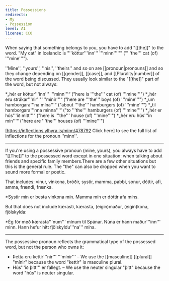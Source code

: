 ```yaml
---
title: Possessions
redirects:
- My
- Possession
level: A1
license: CC0
---
```


When saying that something belongs to you, you have to add "[[the]]" to the word. "My cat" in Icelandic is "''köttur'''inn''' '''minn'''''" ("'''the''' cat (of) '''mine'''").

''Mine'', ''yours'', ''his'', ''theirs'' and so on are [[pronoun|pronouns]] and so they change depending on [[gender]], [[case]], and [[Plurality|number]] of the word being discussed. They usually look similar to the "[[the]]" part of the word, but not always:

*„hér er köttur'''inn''' '''minn'''“ ("here is '''the''' cat (of) '''mine'''")
*„hér eru strákar'''nir''' '''mínir'''“ ("here are '''the''' boys (of) '''mine'''")
*„um hamborgara'''na mína'''“ ("about '''the''' hamburgers (of) '''mine'''")
*„til hamborgara'''nna minna'''“ ("to '''the''' hamburgers (of) '''mine'''")
*„hér er hús'''ið mitt'''“ ("here is '''the''' house (of) '''mine'''")
*„hér eru hús'''in mín'''“ ("here are '''the''' houses (of) '''mine'''")

[https://inflections.ylhyra.is/minn/478792 Click here] to see the full list of inflections for the pronoun ''minn''.
***

If you're using a possessive pronoun (mine, yours), you always have to add "[[The]]" to the possessed word except in one situation: when talking about friends and specific family members.<note>There are a few other situations but this is the general rule. The "the" can also be dropped when you want to sound more formal or poetic. </note>

That includes: vinur, vinkona, bróðir, systir, mamma, pabbi, sonur, dóttir, afi, amma, frændi, frænka.

*Systir mín er besta vinkona mín. Mamma mín er dóttir afa míns.

But that does not include kærasti, kærasta, (eigin)maður, (eigin)kona, fjölskylda:

*Ég fór með kærasta'''num''' mínum til Spánar. Núna er hann maður'''inn''' minn. Hann hefur hitt fjölskyldu'''na''' mína.

***

The possessive pronoun reflects the grammatical type of the possessed word, but not the person who owns it:

* Þetta eru kettir'''nir''' '''mínir''' – We use the [[masculine]] [[plural]] "mínir" because the word "kettir" is masculine plural.
* Hús'''ið þitt''' er fallegt. – We use the neuter singular "þitt" because the word "hús" is neuter singular.

